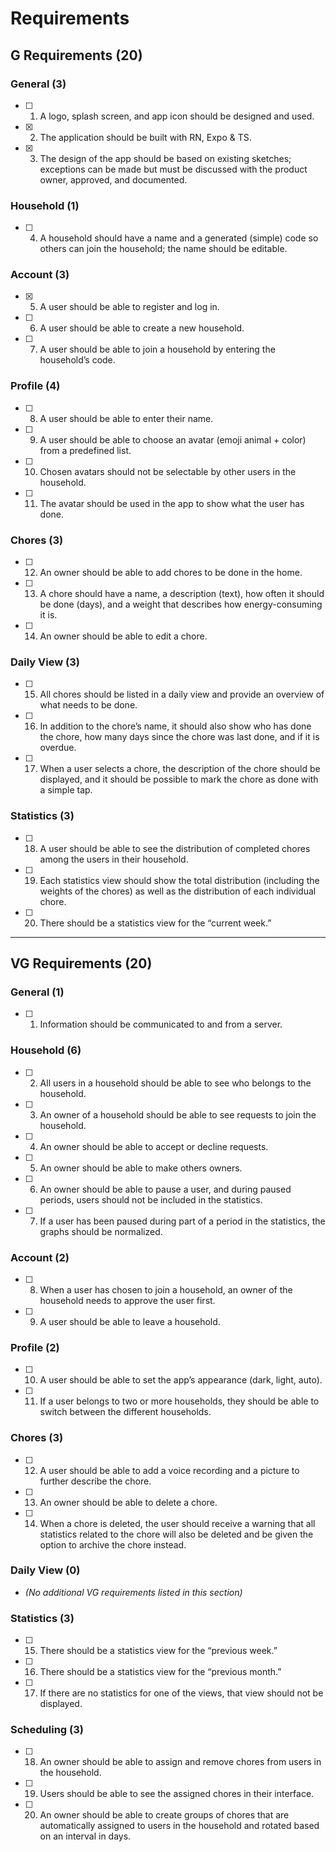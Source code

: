 # Requirements

## G Requirements (20)

### General (3)

- [ ] 1. A logo, splash screen, and app icon should be designed and used.
- [x] 2. The application should be built with RN, Expo & TS.
- [x] 3. The design of the app should be based on existing sketches; exceptions can be made but must be discussed with the product owner, approved, and documented.

### Household (1)

- [ ] 4. A household should have a name and a generated (simple) code so others can join the household; the name should be editable.

### Account (3)

- [x] 5. A user should be able to register and log in.
- [ ] 6. A user should be able to create a new household.
- [ ] 7. A user should be able to join a household by entering the household’s code.

### Profile (4)

- [ ] 8. A user should be able to enter their name.
- [ ] 9. A user should be able to choose an avatar (emoji animal + color) from a predefined list.
- [ ] 10. Chosen avatars should not be selectable by other users in the household.
- [ ] 11. The avatar should be used in the app to show what the user has done.

### Chores (3)

- [ ] 12. An owner should be able to add chores to be done in the home.
- [ ] 13. A chore should have a name, a description (text), how often it should be done (days), and a weight that describes how energy-consuming it is.
- [ ] 14. An owner should be able to edit a chore.

### Daily View (3)

- [ ] 15. All chores should be listed in a daily view and provide an overview of what needs to be done.
- [ ] 16. In addition to the chore’s name, it should also show who has done the chore, how many days since the chore was last done, and if it is overdue.
- [ ] 17. When a user selects a chore, the description of the chore should be displayed, and it should be possible to mark the chore as done with a simple tap.

### Statistics (3)

- [ ] 18. A user should be able to see the distribution of completed chores among the users in their household.
- [ ] 19. Each statistics view should show the total distribution (including the weights of the chores) as well as the distribution of each individual chore.
- [ ] 20. There should be a statistics view for the “current week.”

---

## VG Requirements (20)

### General (1)

- [ ] 1. Information should be communicated to and from a server.

### Household (6)

- [ ] 2. All users in a household should be able to see who belongs to the household.
- [ ] 3. An owner of a household should be able to see requests to join the household.
- [ ] 4. An owner should be able to accept or decline requests.
- [ ] 5. An owner should be able to make others owners.
- [ ] 6. An owner should be able to pause a user, and during paused periods, users should not be included in the statistics.
- [ ] 7. If a user has been paused during part of a period in the statistics, the graphs should be normalized.

### Account (2)

- [ ] 8. When a user has chosen to join a household, an owner of the household needs to approve the user first.
- [ ] 9. A user should be able to leave a household.

### Profile (2)

- [ ] 10. A user should be able to set the app’s appearance (dark, light, auto).
- [ ] 11. If a user belongs to two or more households, they should be able to switch between the different households.

### Chores (3)

- [ ] 12. A user should be able to add a voice recording and a picture to further describe the chore.
- [ ] 13. An owner should be able to delete a chore.
- [ ] 14. When a chore is deleted, the user should receive a warning that all statistics related to the chore will also be deleted and be given the option to archive the chore instead.

### Daily View (0)

- _(No additional VG requirements listed in this section)_

### Statistics (3)

- [ ] 15. There should be a statistics view for the “previous week.”
- [ ] 16. There should be a statistics view for the “previous month.”
- [ ] 17. If there are no statistics for one of the views, that view should not be displayed.

### Scheduling (3)

- [ ] 18. An owner should be able to assign and remove chores from users in the household.
- [ ] 19. Users should be able to see the assigned chores in their interface.
- [ ] 20. An owner should be able to create groups of chores that are automatically assigned to users in the household and rotated based on an interval in days.
